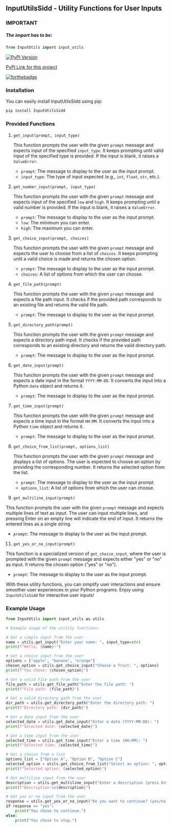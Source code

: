 ## InputUtilsSidd - Utility Functions for User Inputs

### IMPORTANT
##### The import has to be:
```python
from InputUtils import input_utils
```

[![PyPI Version](https://img.shields.io/pypi/v/InputUtilsSidd)](https://pypi.org/project/InputUtilsSidd/)

[PyPI Link for this project](https://pypi.org/project/InputUtilsSidd/)

[![forthebadge](Python)](https://forthebadge.com)

### Installation

You can easily install InputUtilsSidd using pip:

```bash
pip install InputUtilsSidd
```

### Provided Functions

1. `get_input(prompt, input_type)`

   This function prompts the user with the given `prompt` message and expects input of the specified `input_type`. It keeps prompting until valid input of the specified type is provided. If the input is blank, it raises a `ValueError`.

   - `prompt`: The message to display to the user as the input prompt.
   - `input_type`: The type of input expected (e.g., `int`, `float`, `str`, etc.).
     
2. `get_number_input(prompt, input_type)` 

     This function prompts the user with the given `prompt` message and expects input of the specified `low` and `high`. It keeps prompting until a valid number is provided. If the input is blank, it raises a `ValueError`.

   - `prompt`: The message to display to the user as the input prompt.
   - `low`: The minimum you can enter.
   - `high`: The maximum you can enter.

4. `get_choice_input(prompt, choices)`

   This function prompts the user with the given `prompt` message and expects the user to choose from a list of `choices`. It keeps prompting until a valid choice is made and returns the chosen option.

   - `prompt`: The message to display to the user as the input prompt.
   - `choices`: A list of options from which the user can choose.

5. `get_file_path(prompt)`

   This function prompts the user with the given `prompt` message and expects a file path input. It checks if the provided path corresponds to an existing file and returns the valid file path.

   - `prompt`: The message to display to the user as the input prompt.

6. `get_directory_path(prompt)`

   This function prompts the user with the given `prompt` message and expects a directory path input. It checks if the provided path corresponds to an existing directory and returns the valid directory path.

   - `prompt`: The message to display to the user as the input prompt.

7. `get_date_input(prompt)`

   This function prompts the user with the given `prompt` message and expects a date input in the format `YYYY-MM-DD`. It converts the input into a Python `date` object and returns it.

   - `prompt`: The message to display to the user as the input prompt.

8. `get_time_input(prompt)`

   This function prompts the user with the given `prompt` message and expects a time input in the format `HH:MM`. It converts the input into a Python `time` object and returns it.

   - `prompt`: The message to display to the user as the input prompt.

9. `get_choice_from_list(prompt, options_list)`

   This function prompts the user with the given `prompt` message and displays a list of options. The user is expected to choose an option by providing the corresponding number. It returns the selected option from the list.

   - `prompt`: The message to display to the user as the input prompt.
   - `options_list`: A list of options from which the user can choose.

10. `get_multiline_input(prompt)`

   This function prompts the user with the given `prompt` message and expects multiple lines of text as input. The user can input multiple lines, and pressing Enter on an empty line will indicate the end of input. It returns the entered lines as a single string.

   - `prompt`: The message to display to the user as the input prompt.

11. `get_yes_or_no_input(prompt)`

   This function is a specialized version of `get_choice_input`, where the user is prompted with the given `prompt` message and expects either "yes" or "no" as input. It returns the chosen option ("yes" or "no").

   - `prompt`: The message to display to the user as the input prompt.

With these utility functions, you can simplify user interactions and ensure smoother user experiences in your Python programs. Enjoy using `InputUtilsSidd` for interactive user inputs!
### Example Usage

```python
from InputUtils import input_utils as utils

# Example usage of the utility functions:

# Get a simple input from the user
name = utils.get_input("Enter your name: ", input_type=str)
print(f"Hello, {name}!")

# Get a choice input from the user
options = ["apple", "banana", "orange"]
chosen_option = utils.get_choice_input("Choose a fruit: ", options)
print(f"You chose: {chosen_option}")

# Get a valid file path from the user
file_path = utils.get_file_path("Enter the file path: ")
print(f"File path: {file_path}")

# Get a valid directory path from the user
dir_path = utils.get_directory_path("Enter the directory path: ")
print(f"Directory path: {dir_path}")

# Get a date input from the user
selected_date = utils.get_date_input("Enter a date (YYYY-MM-DD): ")
print(f"Selected date: {selected_date}")

# Get a time input from the user
selected_time = utils.get_time_input("Enter a time (HH:MM): ")
print(f"Selected time: {selected_time}")

# Get a choice from a list
options_list = ["Option A", "Option B", "Option C"]
selected_option = utils.get_choice_from_list("Select an option: ", options_list)
print(f"Selected option: {selected_option}")

# Get multiline input from the user
description = utils.get_multiline_input("Enter a description (press Enter on a new line to end):\n")
print(f"Description:\n{description}")

# Get yes or no input from the user
response = utils.get_yes_or_no_input("Do you want to continue? (yes/no): ")
if response == "yes":
    print("You chose to continue.")
else:
    print("You chose to stop.")
```
